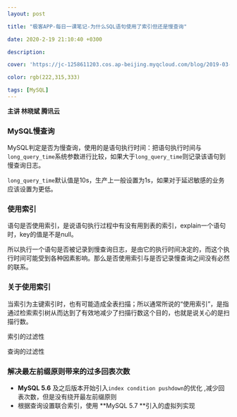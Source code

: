 ```yaml
---
layout: post

title: "极客APP-每日一课笔记-为什么SQL语句使用了索引但还是慢查询"

date: 2020-2-19 21:10:40 +0300

description:  

cover: 'https://jc-1258611203.cos.ap-beijing.myqcloud.com/blog/2019-03-29-MySQL-header.png'

color: rgb(222,315,333)

tags: [MySQL]
---
```


**主讲  林晓斌 腾讯云**

### MySQL慢查询

MySQL判定是否为慢查询，使用的是语句执行时间：把语句执行时间与`long_query_time`系统参数进行比较，如果大于`long_query_time`则记录该语句到慢查询日志。

`long_query_time`默认值是10s，生产上一般设置为1s，如果对于延迟敏感的业务应该设置为更低。

### 使用索引

语句是否使用索引，是说语句执行过程中有没有用到表的索引，explain一个语句时，key的值是不是null。

所以执行一个语句是否被记录到慢查询日志，是由它的执行时间决定的，而这个执行时间可能受到各种因素影响。那么是否使用索引与是否记录慢查询之间没有必然的联系。

### 关于使用索引

当索引为主键索引时，也有可能造成全表扫描；所以通常所说的“使用索引”，是指通过检索索引树从而达到了有效地减少了扫描行数这个目的，也就是说关心的是扫描行数。

索引的过滤性

查询的过滤性

### 解决最左前缀原则带来的过多回表次数

- **MySQL 5.6** 及之后版本开始引入`index condition pushdown`的优化 ,减少回表次数，但是没有绕开最左前缀原则 
- 根据查询设置联合索引，使用 **MySQL 5.7 **引入的虚拟列实现

